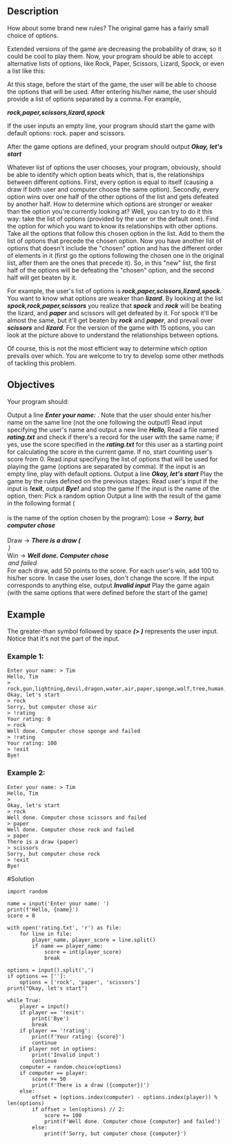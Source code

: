 ## **Description**
How about some brand new rules? The original game has a fairly small choice of options.

Extended versions of the game are decreasing the probability of draw, so it could be cool to play them.
Now, your program should be able to accept alternative lists of options, like Rock, Paper, Scissors, Lizard, Spock, or even a list like this:



At this stage, before the start of the game, the user will be able to choose the options that will be used. After entering his/her name, the user should provide a list of options separated by a comma. For example,

***rock,paper,scissors,lizard,spock***

If the user inputs an empty line, your program should start the game with default options: rock. paper and scissors.

After the game options are defined, your program should output ***Okay, let's start***

Whatever list of options the user chooses, your program, obviously, should be able to identify which option beats which, that is, the relationships between different options. First, every option is equal to itself (causing a draw if both user and computer choose the same option). Secondly, every option wins over one half of the other options of the list and gets defeated by another half. How to determine which options are stronger or weaker than the option you're currently looking at? Well, you can try to do it this way: take the list of options (provided by the user or the default one). Find the option for which you want to know its relationships with other options. Take all the options that follow this chosen option in the list. Add to them the list of options that precede the chosen option. Now you have another list of options that doesn't include the "chosen" option and has the different order of elements in it (first go the options following the chosen one in the original list, after them are the ones that precede it). So, in this "new" list, the first half of the options will be defeating the "chosen" option, and the second half will get beaten by it.

For example, the user's list of options is ***rock,paper,scissors,lizard,spock.*** You want to know what options are weaker than ***lizard***. By looking at the list ***spock,rock,paper,scissors*** you realize that ***spock*** and ***rock*** will be beating the lizard, and ***paper*** and scissors will get defeated by it. For spock it'll be almost the same, but it'll get beaten by ***rock*** and ***paper***, and prevail over ***scissors*** and ***lizard***. For the version of the game with 15 options, you can look at the picture above to understand the relationships between options.

Of course, this is not the most efficient way to determine which option prevails over which. You are welcome to try to develop some other methods of tackling this problem.

## **Objectives**
Your program should:

Output a line ***Enter your name:*** . Note that the user should enter his/her name on the same line (not the one following the output!)
Read input specifying the user's name and output a new line ***Hello, <name>***
Read a file named ***rating.txt*** and check if there's a record for the user with the same name; if yes, use the score specified in the ***rating.txt*** for this user as a starting point for calculating the score in the current game. If no, start counting user's score from 0.
Read input specifying the list of options that will be used for playing the game (options are separated by comma). If the input is an empty line, play with default options.
Output a line ***Okay, let's start***
Play the game by the rules defined on the previous stages:
Read user's input
If the input is ***!exit***, output ***Bye!*** and stop the game
If the input is the name of the option, then:
Pick a random option
Output a line with the result of the game in the following format (***<option>*** is the name of the option chosen by the program):
Lose -> ***Sorry, but computer chose <option>***
Draw -> ***There is a draw (<option>)***
Win -> ***Well done. Computer chose <option> and failed***
For each draw, add 50 points to the score. For each user's win, add 100 to his/her score. In case the user loses, don't change the score.
If the input corresponds to anything else, output ***Invalid input***
Play the game again (with the same options that were defined before the start of the game)
## Example
The greater-than symbol followed by space ***(> )*** represents the user input. Notice that it's not the part of the input.
### Example 1:
```
Enter your name: > Tim
Hello, Tim
> rock,gun,lightning,devil,dragon,water,air,paper,sponge,wolf,tree,human,snake,scissors,fire
Okay, let's start
> rock
Sorry, but computer chose air
> !rating
Your rating: 0
> rock
Well done. Computer chose sponge and failed
> !rating
Your rating: 100
> !exit
Bye!
```
### Example 2:
```
Enter your name: > Tim
Hello, Tim
> 
Okay, let's start
> rock
Well done. Computer chose scissors and failed
> paper
Well done. Computer chose rock and failed
> paper
There is a draw (paper)
> scissors
Sorry, but computer chose rock
> !exit
Bye!
```
#Solution
```
import random

name = input('Enter your name: ')
print(f'Hello, {name}')
score = 0

with open('rating.txt', 'r') as file:
    for line in file:
        player_name, player_score = line.split()
        if name == player_name:
            score = int(player_score)
            break

options = input().split(',')
if options == ['']:
    options = ['rock', 'paper', 'scissors']
print("Okay, let's start")

while True:
    player = input()
    if player == '!exit':
        print('Bye')
        break
    if player == '!rating':
        print(f'Your rating: {score}')
        continue
    if player not in options:
        print('Invalid input')
        continue
    computer = random.choice(options)
    if computer == player:
        score += 50
        print(f'There is a draw ({computer})')
    else:
        offset = (options.index(computer) - options.index(player)) % len(options)
        if offset > len(options) // 2:
            score += 100
            print(f'Well done. Computer chose {computer} and failed')
        else:
            print(f'Sorry, but computer chose {computer}')
```

